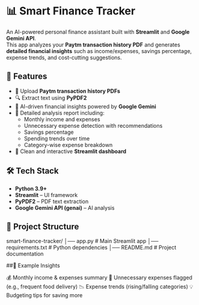 # 📊 Smart Finance Tracker

An AI-powered personal finance assistant built with **Streamlit** and **Google Gemini API**.  
This app analyzes your **Paytm transaction history PDF** and generates **detailed financial insights** such as income/expenses, savings percentage, expense trends, and cost-cutting suggestions.

## 🚀 Features
- 📂 Upload **Paytm transaction history PDFs**
- 🔍 Extract text using **PyPDF2**
- 🤖 AI-driven financial insights powered by **Google Gemini**
- 📑 Detailed analysis report including:
  - Monthly income and expenses  
  - Unnecessary expense detection with recommendations  
  - Savings percentage  
  - Spending trends over time  
  - Category-wise expense breakdown  
- 🎨 Clean and interactive **Streamlit dashboard**

## 🛠️ Tech Stack
- **Python 3.9+**
- **Streamlit** – UI framework  
- **PyPDF2** – PDF text extraction  
- **Google Gemini API (genai)** – AI analysis  

## 📂 Project Structure
smart-finance-tracker/
│── app.py              # Main Streamlit app
│── requirements.txt    # Python dependencies
│── README.md           # Project documentation

##📌 Example Insights

💰 Monthly income & expenses summary
🚫 Unnecessary expenses flagged (e.g., frequent food delivery)
📉 Expense trends (rising/falling categories)
💡 Budgeting tips for saving more
